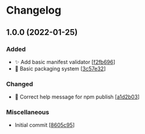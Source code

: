# Changelog

## 1.0.0 (2022-01-25)

### Added

- ✨ Add basic manifest validator [[f2fb696](https://github.com/trickypr/xpi-creator/commit/f2fb69609d2a0df2ba6fad2a0de564e5fd5d6ba6)]
- 🎉 Basic packaging system [[3c57e32](https://github.com/trickypr/xpi-creator/commit/3c57e3215a0f21abaf56c542419f84f70aa58f65)]

### Changed

- 💄 Correct help message for npm publish [[a1d2b03](https://github.com/trickypr/xpi-creator/commit/a1d2b037d0549e9cd14cb9bc1a2e2fb0e0fdf4f9)]

### Miscellaneous

- Initial commit [[8605c95](https://github.com/trickypr/xpi-creator/commit/8605c95f1d61544d7732cb960b0d56771ca1cafd)]
